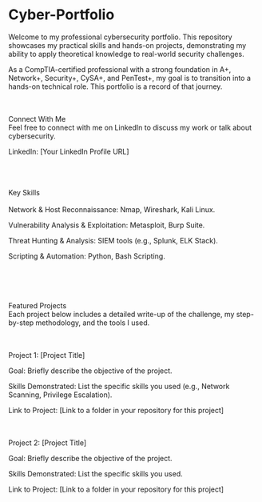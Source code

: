 # Cyber-Portfolio
Welcome to my professional cybersecurity portfolio. This repository showcases my practical skills and hands-on projects, demonstrating my ability to apply theoretical knowledge to real-world security challenges.

As a CompTIA-certified professional with a strong foundation in A+, Network+, Security+, CySA+, and PenTest+, my goal is to transition into a hands-on technical role. This portfolio is a record of that journey. <br><br><br>


Connect With Me<br>
Feel free to connect with me on LinkedIn to discuss my work or talk about cybersecurity.

LinkedIn: [Your LinkedIn Profile URL]<br><br><br><br>




Key Skills<br><br>
Network & Host Reconnaissance: Nmap, Wireshark, Kali Linux.<br>

Vulnerability Analysis & Exploitation: Metasploit, Burp Suite.<br>

Threat Hunting & Analysis: SIEM tools (e.g., Splunk, ELK Stack).<br>

Scripting & Automation: Python, Bash Scripting.<br><br><br><br><br>





Featured Projects<br>
Each project below includes a detailed write-up of the challenge, my step-by-step methodology, and the tools I used.<br><br><br>



Project 1: [Project Title]<br>

Goal: Briefly describe the objective of the project.<br>

Skills Demonstrated: List the specific skills you used (e.g., Network Scanning, Privilege Escalation).<br>

Link to Project: [Link to a folder in your repository for this project]<br><br><br>



Project 2: [Project Title]<br>

Goal: Briefly describe the objective of the project.<br>

Skills Demonstrated: List the specific skills you used.<br>

Link to Project: [Link to a folder in your repository for this project]<br><br><br>



